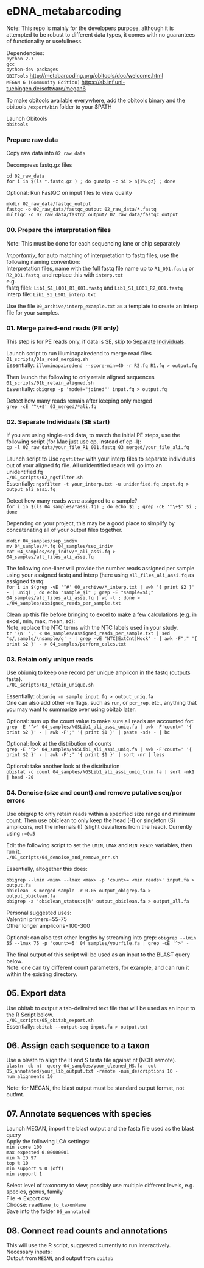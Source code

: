 # eDNA_metabarcoding
Note: This repo is mainly for the developers purpose, although it is attempted to be robust to different data types, it comes with no guarantees of functionality or usefullness.    


Dependencies:    
`python 2.7`    
`gcc`     
`python-dev packages`        
`OBITools` http://metabarcoding.org/obitools/doc/welcome.html       
`MEGAN 6 (Community Edition)` https://ab.inf.uni-tuebingen.de/software/megan6     


To make obitools available everywhere, add the obitools binary and the obitools `/export/bin` folder to your $PATH      


Launch Obitools    
`obitools`    

### Prepare raw data
Copy raw data into `02_raw_data`    

Decompress fastq.gz files
```
cd 02_raw_data     
for i in $(ls *.fastq.gz ) ; do gunzip -c $i > ${i%.gz} ; done
```

Optional: Run FastQC on input files to view quality   
```
mkdir 02_raw_data/fastqc_output    
fastqc -o 02_raw_data/fastqc_output 02_raw_data/*.fastq    
multiqc -o 02_raw_data/fastqc_output/ 02_raw_data/fastqc_output    
```

### 00. Prepare the interpretation files
Note: This must be done for each sequencing lane or chip separately       

*Importantly*, for auto matching of interpretation to fastq files, use the following naming convention:      
Interpretation files, name with the full fastq file name up to `R1_001.fastq` or `R2_001.fastq`, and replace this with `interp.txt`    
e.g.    
fastq files: `Lib1_S1_L001_R1_001.fastq` and `Lib1_S1_L001_R2_001.fastq`     
interp file: `Lib1_S1_L001_interp.txt`

Use the file `00_archive/interp_example.txt` as a template to create an interp file for your samples.
 

### 01. Merge paired-end reads (PE only)   
This step is for PE reads only, if data is SE, skip to [Separate Individuals](#separate-individuals-se-start).    

Launch script to run illuminapairedend to merge read files      
`01_scripts/01a_read_merging.sh`      
Essentially: `illuminapairedend --score-min=40 -r R2.fq R1.fq > output.fq`

Then launch the following to only retain aligned sequences    
`01_scripts/01b_retain_aligned.sh`     
Essentially: `obigrep -p 'mode!="joined"' input.fq > output.fq`   

Detect how many reads remain after keeping only merged    
`grep -cE '^\+$' 03_merged/*ali.fq`

### 02. Separate Individuals (SE start)   
If you are using single-end data, to match the initial PE steps, use the following script (for Mac just use cp, instead of cp -l):   
`cp -l 02_raw_data/your_file_R1_001.fastq 03_merged/your_file_ali.fq`    

Launch script to Use `ngsfilter` with your interp files to separate individuals out of your aligned fq file. All unidentified reads will go into an unidentified.fq   
`./01_scripts/02_ngsfilter.sh`    
Essentially: `ngsfilter -t your_interp.txt -u unidenfied.fq input.fq > output_ali_assi.fq`    

Detect how many reads were assigned to a sample?   
`for i in $(ls 04_samples/*assi.fq) ; do echo $i ; grep -cE '^\+$' $i ;  done`   

Depending on your project, this may be a good place to simplify by concatenating all of your output files together.        
```
mkdir 04_samples/sep_indiv
mv 04_samples/*.fq 04_samples/sep_indiv
cat 04_samples/sep_indiv/*_ali_assi.fq > 04_samples/all_files_ali_assi.fq
```

The following one-liner will provide the number reads assigned per sample using your assigned fastq and interp (here using `all_files_ali_assi.fq` as assigned fastq:   
`for i in $(grep -vE '^#' 00_archive/*_interp.txt | awk '{ print $2 }' - | uniq) ; do echo "sample_$i" ; grep -E "sample=$i;" 04_samples/all_files_ali_assi.fq | wc -l ; done > ./04_samples/assigned_reads_per_sample.txt`    

Clean up this file before bringing to excel to make a few calculations (e.g. in excel, min, max, mean, sd):      
Note, replace the NTC terms with the NTC labels used in your study.    
`tr '\n' ',' < 04_samples/assigned_reads_per_sample.txt | sed 's/,sample/\nsample/g' - | grep -vE 'NTC|ExtCnt|Mock' - | awk -F"," '{ print $2 }' - > 04_samples/perform_calcs.txt`    


### 03. Retain only unique reads
Use obiuniq to keep one record per unique amplicon in the fastq (outputs fasta).   
`./01_scripts/03_retain_unique.sh`   

Essentially: `obiuniq -m sample input.fq > output_uniq.fa`    
One can also add other -m flags, such as `run`, or `pcr_rep`, etc., anything that you may want to summarize over using obitab later.    

Optional: sum up the count value to make sure all reads are accounted for:    
`grep -E '^>' 04_samples/NGSLib1_ali_assi_uniq.fa | awk -F'count=' '{ print $2 }' - | awk -F';' '{ print $1 }' | paste -sd+ - | bc`

Optional: look at the distribution of counts   
`grep -E '^>' 04_samples/NGSLib1_ali_assi_uniq.fa | awk -F'count=' '{ print $2 }' - | awk -F';' '{ print $1 }' | sort -nr | less`

Optional: take another look at the distribution    
`obistat -c count 04_samples/NGSLib1_ali_assi_uniq_trim.fa | sort -nk1 | head -20`

### 04. Denoise (size and count) and remove putative seq/pcr errors
Use obigrep to only retain reads within a specified size range and minimum count. Then use obiclean to only keep the head (H) or singleton (S) amplicons, not the internals (I) (slight deviations from the head). Currently using `r=0.5`    
    
Edit the following script to set the `LMIN`, `LMAX` and `MIN_READS` variables, then run it.  
`./01_scripts/04_denoise_and_remove_err.sh`    

Essentially, altogether this does: 
```
obigrep --lmin <min> --lmax <max> -p 'count>= <min.reads>' input.fa > output.fa     
obiclean -s merged sample -r 0.05 output_obigrep.fa > output_obiclean.fa   
obigrep -a 'obiclean_status:s|h' output_obiclean.fa > output_all.fa
```

Personal suggested uses:   
Valentini primers=55-75    
Other longer amplicons=100-300      

Optional: can also test other lengths by streaming into grep: 
`obigrep --lmin 55 --lmax 75 -p 'count>=5' 04_samples/yourfile.fa | grep -cE '^>' - `

The final output of this script will be used as an input to the BLAST query below.   
Note: one can try different count parameters, for example, and can run it within the existing directory.    

## 05. Export data     
Use obitab to output a tab-delimited text file that will be used as an input to the R Script below.   
`./01_scripts/05_obitab_export.sh`    
Essentially: `obitab --output-seq input.fa > output.txt`   


## 06. Assign each sequence to a taxon
Use a blastn to align the H and S fasta file against nt (NCBI remote).   
`blastn -db nt -query 04_samples/your_cleaned_HS.fa -out 05_annotated/your_lib_output.txt -remote -num_descriptions 10 -num_alignments 10`    

Note: for MEGAN, the blast output must be standard output format, not outfmt.  

## 07. Annotate sequences with species   
Launch MEGAN, import the blast output and the fasta file used as the blast query  
Apply the following LCA settings:   
`min score 100`    
`max expected 0.00000001`   
`min % ID 97`   
`top % 10`   
`min support % 0 (off)`   
`min support 1`   

Select level of taxonomy to view, possibly use multiple different levels, e.g. species, genus, family       
File -> Export csv      
Choose: `readName_to_taxonName`    
Save into the folder  `05_annotated`  

## 08. Connect read counts and annotations    
This will use the R script, suggested currently to run interactively.   
Necessary inputs:   
Output from `MEGAN`, and output from `obitab`   


